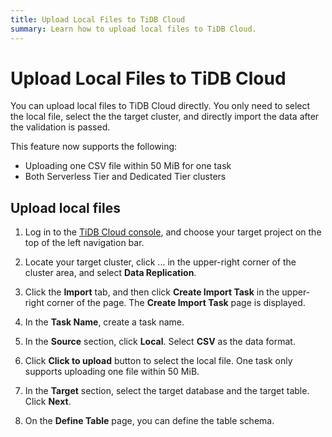 ```yaml
---
title: Upload Local Files to TiDB Cloud
summary: Learn how to upload local files to TiDB Cloud.
---
```


# Upload Local Files to TiDB Cloud

You can upload local files to TiDB Cloud directly. You only need to select the local file, select the the target cluster, and directly import the data after the validation is passed.

This feature now supports the following:

- Uploading one CSV file within 50 MiB for one task
- Both Serverless Tier and Dedicated Tier clusters

## Upload local files

1. Log in to the [TiDB Cloud console](https://tidbcloud.com/console/clusters), and choose your target project on the top of the left navigation bar.

2. Locate your target cluster, click ... in the upper-right corner of the cluster area, and select **Data Replication**.

3. Click the **Import** tab, and then click **Create Import Task** in the upper-right corner of the page. The **Create Import Task** page is displayed.

4. In the **Task Name**, create a task name.

5. In the **Source** section, click **Local**. Select **CSV** as the data format.

6. Click **Click to upload** button to select the local file. One task only supports uploading one file within 50 MiB.

7. In the **Target** section, select the target database and the target table. Click **Next**.

8. On the **Define Table** page, you can define the table schema.